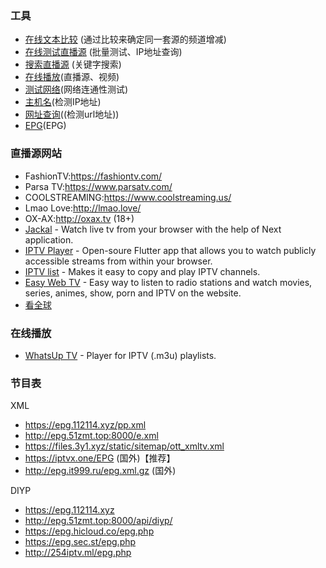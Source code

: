 ### 工具
- [在线文本比较](http://wenbenbijiao.renrensousuo.com/) (通过比较来确定同一套源的频道增减)
- [在线测试直播源](https://streamtest.in/) (批量测试、IP地址查询)
- [搜索直播源](https://www.foodieguide.com/iptvsearch/) (关键字搜索)
- [在线播放](http://www.reloltv.com/)(直播源、视频)
- [测试网络](https://m.17ce.com/site/http)(网络连通性测试)
- [主机名](https://us.host-tools.com/)(检测IP地址)
- [网址查询](https://urlscan.io/)((检测url地址))
- [EPG](http://webgrabplus.com/epg-channels)(EPG)
### 直播源网站
- FashionTV:https://fashiontv.com/
- Parsa TV:https://www.parsatv.com/
- COOLSTREAMING:https://www.coolstreaming.us/
- Lmao Love:http://lmao.love/
- OX-AX:http://oxax.tv (18+)
- [Jackal](http://jackal.surge.sh) - Watch live tv from your browser with the help of Next application.
- [IPTV Player](https://iptv.maheshwarravuri.com) - Open-soure Flutter app that allows you to watch publicly accessible streams from within your browser.
- [IPTV list](https://shen-yu.github.io/iptv-list) - Makes it easy to copy and play IPTV channels.
- [Easy Web TV](https://zhangboheng.github.io/Easy-Web-TV-M3u8/) - Easy way to listen to radio stations and watch movies, series, animes, show, porn and IPTV on the website.
- [看全球](http://tc.tvquanqiu.com/)
### 在线播放
- [WhatsUp TV](https://whatsuptv.app/) - Player for IPTV (.m3u) playlists.
### 节目表
XML
- https://epg.112114.xyz/pp.xml
- http://epg.51zmt.top:8000/e.xml
- https://files.3y1.xyz/static/sitemap/ott_xmltv.xml
- https://iptvx.one/EPG (国外)【推荐】
- http://epg.it999.ru/epg.xml.gz (国外)

DIYP
- https://epg.112114.xyz
- http://epg.51zmt.top:8000/api/diyp/
- https://epg.hicloud.co/epg.php
- https://epg.sec.st/epg.php
- http://254iptv.ml/epg.php


